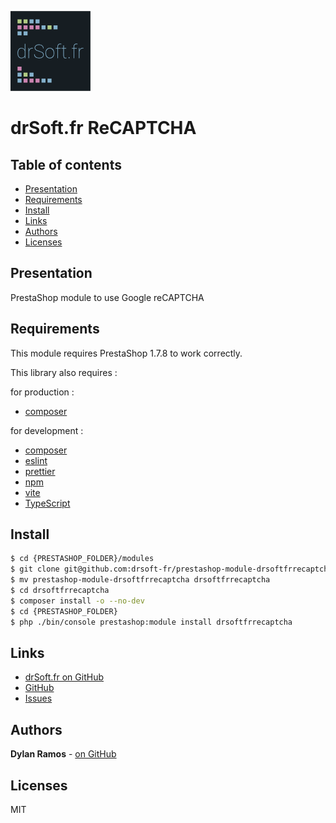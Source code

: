 ![drSoft.fr](logo.png)

# drSoft.fr ReCAPTCHA

## Table of contents

- [Presentation](#Presentation)
- [Requirements](#Requirements)
- [Install](#Install)
- [Links](#Links)
- [Authors](#Authors)
- [Licenses](#Licenses)

## Presentation

PrestaShop module to use Google reCAPTCHA

## Requirements

This module requires PrestaShop 1.7.8 to work correctly.

This library also requires :

for production :

- [composer](https://getcomposer.org/)

for development :

- [composer](https://getcomposer.org/)
- [eslint](https://eslint.org/)
- [prettier](https://prettier.io/)
- [npm](https://www.npmjs.com/)
- [vite](https://vitejs.dev/)
- [TypeScript](https://www.typescriptlang.org/index.html)

## Install

```bash
$ cd {PRESTASHOP_FOLDER}/modules
$ git clone git@github.com:drsoft-fr/prestashop-module-drsoftfrrecaptcha.git
$ mv prestashop-module-drsoftfrrecaptcha drsoftfrrecaptcha
$ cd drsoftfrrecaptcha
$ composer install -o --no-dev
$ cd {PRESTASHOP_FOLDER}
$ php ./bin/console prestashop:module install drsoftfrrecaptcha
```

## Links

- [drSoft.fr on GitHub](https://github.com/drsoft-fr)
- [GitHub](https://github.com/drsoft-fr/prestashop-module-drsoftfrrecaptcha)
- [Issues](https://github.com/drsoft-fr/prestashop-module-drsoftfrrecaptcha/issues)

## Authors

**Dylan Ramos** - [on GitHub](https://github.com/dylan-ramos)

## Licenses

MIT
